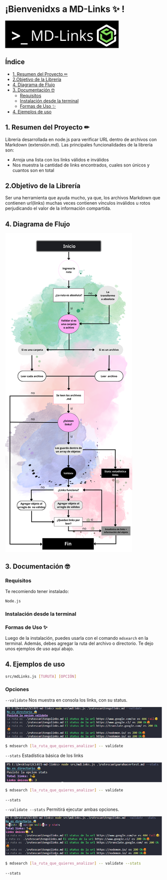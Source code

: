 # ¡Bienvenidxs a MD-Links :sparkles: ! 
[![N|mdsearch](/img/md-links.png)](https://www.photopea.com/)
## Índice
  - [1. Resumen del Proyecto ✏](#1-resumen-del-proyecto-✏)
  - [2.Objetivo de la Librería](#2objetivo-de-la-librería)
  - [4. Diagrama de Flujo](#4-diagrama-de-flujo)
  - [3. Documentación 🤓](#3-documentación-🤓)
    - [Requisitos](#requisitos)
    - [Instalación desde la terminal](#instalación-desde-la-terminal)
    - [Formas de Uso ✨](#formas-de-uso-)
  - [4. Ejemplos de uso](#4-ejemplos-de-uso)

## 1. Resumen del Proyecto ✏
Librería desarrollada en node.js para verificar URL dentro de archivos con Markdown (extensión.md). Las principales funcionalidades de la librería son: 
* Arroja una lista con los links válidos e inválidos
* Nos muestra la cantidad de links encontrados, cuales son únicos y cuantos son en total

## 2.Objetivo de la Librería
Ser una herramienta que ayuda mucho, ya que, los archivos Markdown que contienen url(links) muchas veces contienen vínculos inválidos  u rotos perjudicando el valor de la información compartida. 
## 4. Diagrama de Flujo
![Diagrama de flujo](img/Diagrama%20de%20flujo%20mdLinks.png)
## 3. Documentación 🤓
### Requisitos 
 Te recomiendo tener instalado: 
```sh
Node.js
```
### Instalación desde la terminal

### Formas de Uso ✨
Luego de la instalación, puedes usarla con el comando `mdsearch` en la terminal. Además, debes agregar la ruta del archivo o directorio. Te dejo unos ejemplos de uso aquí abajo.

## 4. Ejemplos de uso
```sh
src/mdLinks.js [TURUTA] [OPCIÓN]
```
### Opciones 
`--validate`
Nos muestra en consola los links, con su status. 

![Validate](img/Validate.png)


```sh
$ mdsearch [la_ruta_que_quieres_analizar] -- validate
```


`--stats`
Estadística básica de los links

![stats](img/STATS.png)


```sh
$ mdsearch [la_ruta_que_quieres_analizar] -- validate
```
`--stats`

`--validate --stats`
Permitirá ejecutar ambas opciones.

![ValidateyStats](img/Validate%20stats.png)

```sh
$ mdsearch [la_ruta_que_quieres_analizar] -- validate --stats
```
`--stats`